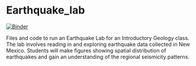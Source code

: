 # Earthquake_lab

[![Binder](https://mybinder.org/badge.svg)](https://mybinder.org/v2/gh/kgo2105/Earthquake_lab/master?filepath=Socorro_Magma_Body_Earthquakes_(5).ipynb)

Files and code to run an Earthquake Lab for an Introductory Geology class. The lab involves reading in and exploring earthquake data collected in New Mexico. Students will make figures showing spatial distribution of earthquakes and gain an understanding of the regional seismicity patterns.
